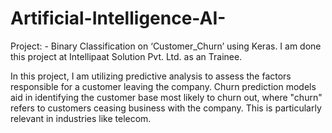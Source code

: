 # Artificial-Intelligence-AI-
Project: - Binary Classification on ‘Customer_Churn’ using Keras.
I am done this project at Intellipaat Solution Pvt. Ltd. as an Trainee.

In this project, I am utilizing predictive analysis to assess the factors responsible for a customer leaving the company. Churn prediction models aid in identifying the customer base most likely to churn out, where "churn" refers to customers ceasing business with the company. This is particularly relevant in industries like telecom.
